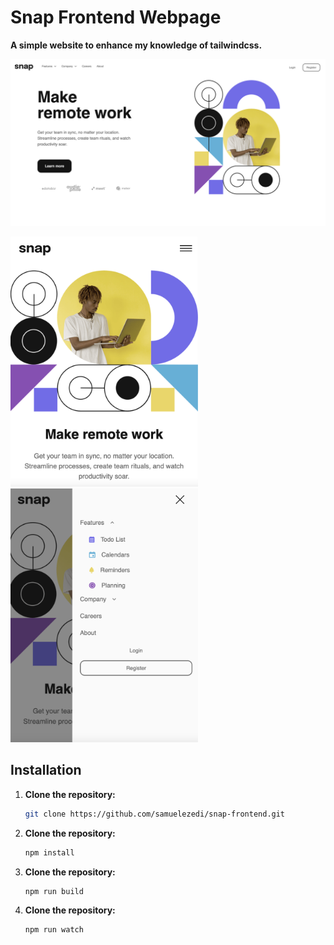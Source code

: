 # Snap Frontend Webpage

**A simple website to enhance my knowledge of tailwindcss.**

![Desktop](https://raw.githubusercontent.com/samuelezedi/snap-frontend/refs/heads/main/screenshots/desktop.png)

<img src="https://raw.githubusercontent.com/samuelezedi/snap-frontend/refs/heads/main/screenshots/mobile-1.png" alt="Mobile" width="300">

<img src="https://raw.githubusercontent.com/samuelezedi/snap-frontend/refs/heads/main/screenshots/mobile-drawer.png" alt="Mobile" width="300">


## Installation
1. **Clone the repository:**
   ```bash
   git clone https://github.com/samuelezedi/snap-frontend.git


2. **Clone the repository:**
   ```bash
   npm install

3. **Clone the repository:**
   ```bash
   npm run build

4. **Clone the repository:**
   ```bash
   npm run watch